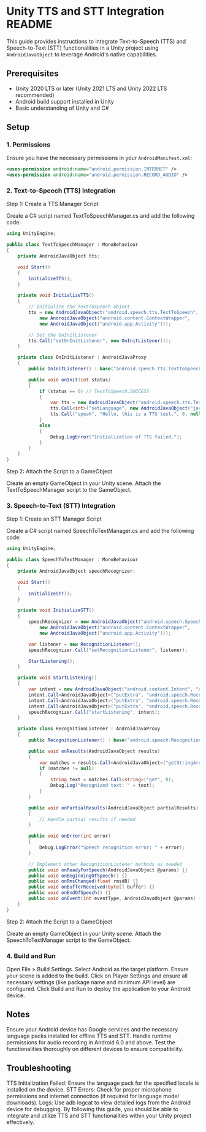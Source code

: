 # Unity TTS and STT Integration README

This guide provides instructions to integrate Text-to-Speech (TTS) and Speech-to-Text (STT) functionalities in a Unity project using `AndroidJavaObject` to leverage Android's native capabilities.

## Prerequisites

- Unity 2020 LTS or later (Unity 2021 LTS and Unity 2022 LTS recommended)
- Android build support installed in Unity
- Basic understanding of Unity and C#

## Setup

### 1. Permissions

Ensure you have the necessary permissions in your `AndroidManifest.xml`:

```xml
<uses-permission android:name="android.permission.INTERNET" />
<uses-permission android:name="android.permission.RECORD_AUDIO" />
```

### 2. Text-to-Speech (TTS) Integration
Step 1: Create a TTS Manager Script

Create a C# script named TextToSpeechManager.cs and add the following code:

```csharp
using UnityEngine;

public class TextToSpeechManager : MonoBehaviour
{
    private AndroidJavaObject tts;

    void Start()
    {
        InitializeTTS();
    }

    private void InitializeTTS()
    {
        // Initialize the TextToSpeech object
        tts = new AndroidJavaObject("android.speech.tts.TextToSpeech", 
            new AndroidJavaObject("android.content.ContextWrapper", 
            new AndroidJavaObject("android.app.Activity")));

        // Set the OnInitListener
        tts.Call("setOnInitListener", new OnInitListener());
    }

    private class OnInitListener : AndroidJavaProxy
    {
        public OnInitListener() : base("android.speech.tts.TextToSpeech$OnInitListener") {}

        public void onInit(int status)
        {
            if (status == 0) // TextToSpeech.SUCCESS
            {
                var tts = new AndroidJavaObject("android.speech.tts.TextToSpeech", new AndroidJavaObject("android.app.Activity"));
                tts.Call<int>("setLanguage", new AndroidJavaObject("java.util.Locale", "US"));
                tts.Call("speak", "Hello, this is a TTS test.", 0, null, null);
            }
            else
            {
                Debug.LogError("Initialization of TTS failed.");
            }
        }
    }
}
```
Step 2: Attach the Script to a GameObject

Create an empty GameObject in your Unity scene.
Attach the TextToSpeechManager script to the GameObject.
### 3. Speech-to-Text (STT) Integration
Step 1: Create an STT Manager Script

Create a C# script named SpeechToTextManager.cs and add the following code:
```csharp
using UnityEngine;

public class SpeechToTextManager : MonoBehaviour
{
    private AndroidJavaObject speechRecognizer;

    void Start()
    {
        InitializeSTT();
    }

    private void InitializeSTT()
    {
        speechRecognizer = new AndroidJavaObject("android.speech.SpeechRecognizer", 
            new AndroidJavaObject("android.content.ContextWrapper", 
            new AndroidJavaObject("android.app.Activity")));

        var listener = new RecognitionListener();
        speechRecognizer.Call("setRecognitionListener", listener);

        StartListening();
    }

    private void StartListening()
    {
        var intent = new AndroidJavaObject("android.content.Intent", "android.speech.RecognizerIntent.ACTION_RECOGNIZE_SPEECH");
        intent.Call<AndroidJavaObject>("putExtra", "android.speech.RecognizerIntent.EXTRA_LANGUAGE_MODEL", "android.speech.RecognizerIntent.LANGUAGE_MODEL_FREE_FORM");
        intent.Call<AndroidJavaObject>("putExtra", "android.speech.RecognizerIntent.EXTRA_LANGUAGE", "en-US");
        intent.Call<AndroidJavaObject>("putExtra", "android.speech.RecognizerIntent.EXTRA_PARTIAL_RESULTS", true);
        speechRecognizer.Call("startListening", intent);
    }

    private class RecognitionListener : AndroidJavaProxy
    {
        public RecognitionListener() : base("android.speech.RecognitionListener") {}

        public void onResults(AndroidJavaObject results)
        {
            var matches = results.Call<AndroidJavaObject>("getStringArrayList", "android.speech.SpeechRecognizer.RESULTS_RECOGNITION");
            if (matches != null)
            {
                string text = matches.Call<string>("get", 0);
                Debug.Log("Recognized text: " + text);
            }
        }

        public void onPartialResults(AndroidJavaObject partialResults)
        {
            // Handle partial results if needed
        }

        public void onError(int error)
        {
            Debug.LogError("Speech recognition error: " + error);
        }

        // Implement other RecognitionListener methods as needed
        public void onReadyForSpeech(AndroidJavaObject @params) {}
        public void onBeginningOfSpeech() {}
        public void onRmsChanged(float rmsdB) {}
        public void onBufferReceived(byte[] buffer) {}
        public void onEndOfSpeech() {}
        public void onEvent(int eventType, AndroidJavaObject @params) {}
    }
}
```
Step 2: Attach the Script to a GameObject

Create an empty GameObject in your Unity scene.
Attach the SpeechToTextManager script to the GameObject.
### 4. Build and Run
Open File > Build Settings.
Select Android as the target platform.
Ensure your scene is added to the build.
Click on Player Settings and ensure all necessary settings (like package name and minimum API level) are configured.
Click Build and Run to deploy the application to your Android device.
## Notes
Ensure your Android device has Google services and the necessary language packs installed for offline TTS and STT.
Handle runtime permissions for audio recording in Android 6.0 and above.
Test the functionalities thoroughly on different devices to ensure compatibility.
## Troubleshooting
TTS Initialization Failed: Ensure the language pack for the specified locale is installed on the device.
STT Errors: Check for proper microphone permissions and internet connection (if required for language model downloads).
Logs: Use adb logcat to view detailed logs from the Android device for debugging.
By following this guide, you should be able to integrate and utilize TTS and STT functionalities within your Unity project effectively.
